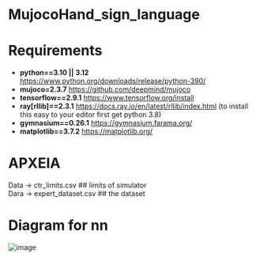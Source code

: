 # MujocoHand_sign_language


# Requirements
* **python==3.10 || 3.12** https://www.python.org/downloads/release/python-390/
* **mujoco=2.3.7** https://github.com/deepmind/mujoco
* **tensorflow==2.9.1** https://www.tensorflow.org/install
* **ray[rllib]==2.3.1** https://docs.ray.io/en/latest/rllib/index.html (to install this easy to your editor first get python 3.8)
* **gymnasium==0.26.1** https://gymnasium.farama.org/
* **matplotlib==3.7.2** https://matplotlib.org/

# ΑΡΧΕΙΑ 
Data &#8594; ctr_limits.csv ## limits of simulator <br>
Dara &#8594; expert_dataset.csv ## the dataset       <br>




# Diagram for nn
![image](https://github.com/annaskar/MujocoHand_sign_language/assets/69804667/692da970-780e-4e47-a6d5-5fb125e3e62c)
